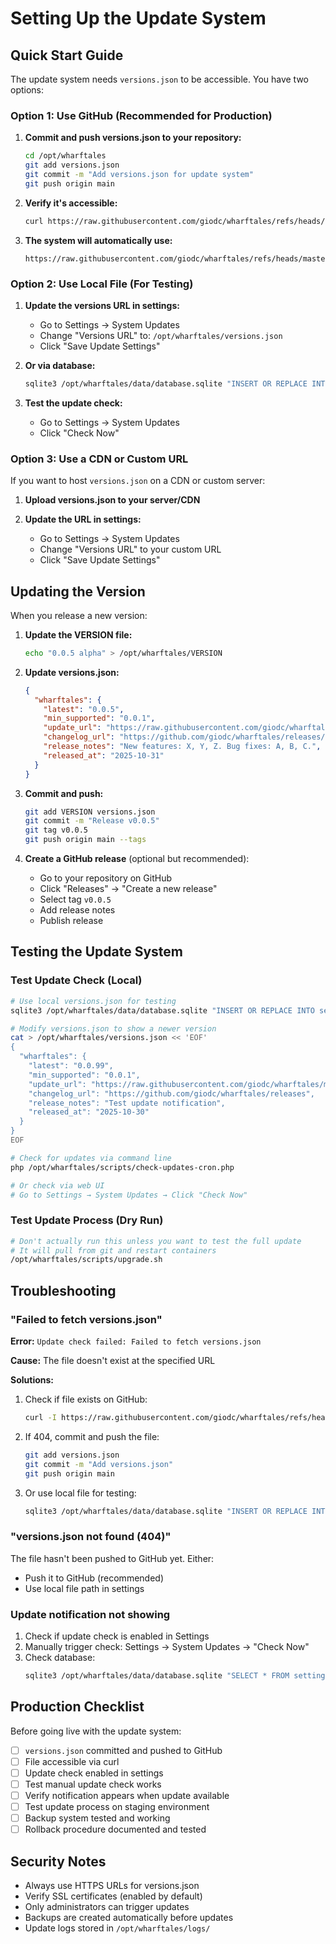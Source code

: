# Setting Up the Update System

## Quick Start Guide

The update system needs `versions.json` to be accessible. You have two options:

### Option 1: Use GitHub (Recommended for Production)

1. **Commit and push versions.json to your repository:**
   ```bash
   cd /opt/wharftales
   git add versions.json
   git commit -m "Add versions.json for update system"
   git push origin main
   ```

2. **Verify it's accessible:**
   ```bash
   curl https://raw.githubusercontent.com/giodc/wharftales/refs/heads/master/versions.json
   ```

3. **The system will automatically use:**
   ```
   https://raw.githubusercontent.com/giodc/wharftales/refs/heads/master/versions.json
   ```

### Option 2: Use Local File (For Testing)

1. **Update the versions URL in settings:**
   - Go to Settings → System Updates
   - Change "Versions URL" to: `/opt/wharftales/versions.json`
   - Click "Save Update Settings"

2. **Or via database:**
   ```bash
   sqlite3 /opt/wharftales/data/database.sqlite "INSERT OR REPLACE INTO settings (key, value) VALUES ('versions_url', '/opt/wharftales/versions.json');"
   ```

3. **Test the update check:**
   - Go to Settings → System Updates
   - Click "Check Now"

### Option 3: Use a CDN or Custom URL

If you want to host `versions.json` on a CDN or custom server:

1. **Upload versions.json to your server/CDN**

2. **Update the URL in settings:**
   - Go to Settings → System Updates
   - Change "Versions URL" to your custom URL
   - Click "Save Update Settings"

## Updating the Version

When you release a new version:

1. **Update the VERSION file:**
   ```bash
   echo "0.0.5 alpha" > /opt/wharftales/VERSION
   ```

2. **Update versions.json:**
   ```json
   {
     "wharftales": {
       "latest": "0.0.5",
       "min_supported": "0.0.1",
       "update_url": "https://raw.githubusercontent.com/giodc/wharftales/main/scripts/upgrade.sh",
       "changelog_url": "https://github.com/giodc/wharftales/releases/tag/v0.0.5",
       "release_notes": "New features: X, Y, Z. Bug fixes: A, B, C.",
       "released_at": "2025-10-31"
     }
   }
   ```

3. **Commit and push:**
   ```bash
   git add VERSION versions.json
   git commit -m "Release v0.0.5"
   git tag v0.0.5
   git push origin main --tags
   ```

4. **Create a GitHub release** (optional but recommended):
   - Go to your repository on GitHub
   - Click "Releases" → "Create a new release"
   - Select tag `v0.0.5`
   - Add release notes
   - Publish release

## Testing the Update System

### Test Update Check (Local)

```bash
# Use local versions.json for testing
sqlite3 /opt/wharftales/data/database.sqlite "INSERT OR REPLACE INTO settings (key, value) VALUES ('versions_url', '/opt/wharftales/versions.json');"

# Modify versions.json to show a newer version
cat > /opt/wharftales/versions.json << 'EOF'
{
  "wharftales": {
    "latest": "0.0.99",
    "min_supported": "0.0.1",
    "update_url": "https://raw.githubusercontent.com/giodc/wharftales/main/scripts/upgrade.sh",
    "changelog_url": "https://github.com/giodc/wharftales/releases",
    "release_notes": "Test update notification",
    "released_at": "2025-10-30"
  }
}
EOF

# Check for updates via command line
php /opt/wharftales/scripts/check-updates-cron.php

# Or check via web UI
# Go to Settings → System Updates → Click "Check Now"
```

### Test Update Process (Dry Run)

```bash
# Don't actually run this unless you want to test the full update
# It will pull from git and restart containers
/opt/wharftales/scripts/upgrade.sh
```

## Troubleshooting

### "Failed to fetch versions.json"

**Error:** `Update check failed: Failed to fetch versions.json`

**Cause:** The file doesn't exist at the specified URL

**Solutions:**
1. Check if file exists on GitHub:
   ```bash
   curl -I https://raw.githubusercontent.com/giodc/wharftales/refs/heads/master/versions.json
   ```

2. If 404, commit and push the file:
   ```bash
   git add versions.json
   git commit -m "Add versions.json"
   git push origin main
   ```

3. Or use local file for testing:
   ```bash
   sqlite3 /opt/wharftales/data/database.sqlite "INSERT OR REPLACE INTO settings (key, value) VALUES ('versions_url', '/opt/wharftales/versions.json');"
   ```

### "versions.json not found (404)"

The file hasn't been pushed to GitHub yet. Either:
- Push it to GitHub (recommended)
- Use local file path in settings

### Update notification not showing

1. Check if update check is enabled in Settings
2. Manually trigger check: Settings → System Updates → "Check Now"
3. Check database:
   ```bash
   sqlite3 /opt/wharftales/data/database.sqlite "SELECT * FROM settings WHERE key LIKE 'update%';"
   ```

## Production Checklist

Before going live with the update system:

- [ ] `versions.json` committed and pushed to GitHub
- [ ] File accessible via curl
- [ ] Update check enabled in settings
- [ ] Test manual update check works
- [ ] Verify notification appears when update available
- [ ] Test update process on staging environment
- [ ] Backup system tested and working
- [ ] Rollback procedure documented and tested

## Security Notes

- Always use HTTPS URLs for versions.json
- Verify SSL certificates (enabled by default)
- Only administrators can trigger updates
- Backups are created automatically before updates
- Update logs stored in `/opt/wharftales/logs/`

